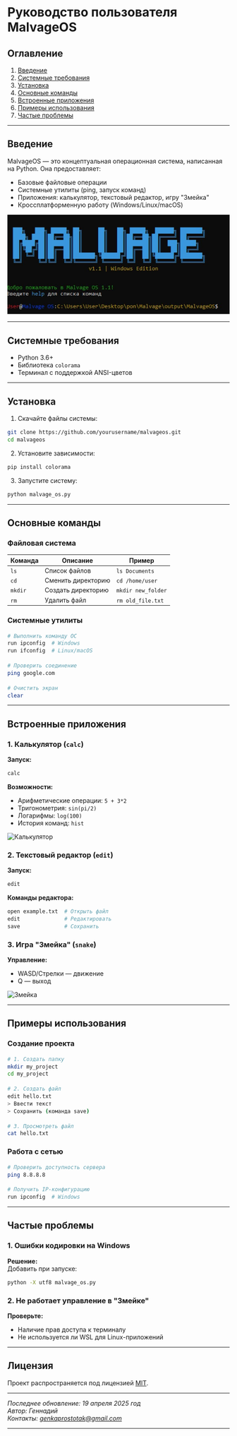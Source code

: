 # Руководство пользователя MalvageOS

## Оглавление
1. [Введение](#введение)  
2. [Системные требования](#системные-требования)  
3. [Установка](#установка)  
4. [Основные команды](#основные-команды)  
5. [Встроенные приложения](#встроенные-приложения)  
6. [Примеры использования](#примеры-использования)  
7. [Частые проблемы](#частые-проблемы)  

---

## Введение
MalvageOS — это концептуальная операционная система, написанная на Python. Она предоставляет:  
- Базовые файловые операции  
- Системные утилиты (ping, запуск команд)  
- Приложения: калькулятор, текстовый редактор, игру "Змейка"  
- Кроссплатформенную работу (Windows/Linux/macOS)  

![Скриншот терминала](MalvageOSimgLol.jpg)

---

## Системные требования
- Python 3.6+  
- Библиотека `colorama`  
- Терминал с поддержкой ANSI-цветов  

---

## Установка
1. Скачайте файлы системы:
```bash
git clone https://github.com/yourusername/malvageos.git
cd malvageos
```

2. Установите зависимости:
```bash
pip install colorama
```

3. Запустите систему:
```bash
python malvage_os.py
```

---

## Основные команды

### Файловая система
| Команда | Описание | Пример |
|---------|----------|--------|
| `ls`    | Список файлов | `ls Documents` |
| `cd`    | Сменить директорию | `cd /home/user` |
| `mkdir` | Создать директорию | `mkdir new_folder` |
| `rm`    | Удалить файл | `rm old_file.txt` |

### Системные утилиты
```bash
# Выполнить команду ОС
run ipconfig  # Windows
run ifconfig  # Linux/macOS

# Проверить соединение
ping google.com

# Очистить экран
clear
```

---

## Встроенные приложения

### 1. Калькулятор (`calc`)
**Запуск:**  
```bash
calc
```

**Возможности:**  
- Арифметические операции: `5 + 3*2`  
- Тригонометрия: `sin(pi/2)`  
- Логарифмы: `log(100)`  
- История команд: `hist`  

![Калькулятор](https://via.placeholder.com/400x200?text=Calculator+Interface)

### 2. Текстовый редактор (`edit`)
**Запуск:**  
```bash
edit
```

**Команды редактора:**  
```bash
open example.txt  # Открыть файл
edit              # Редактировать
save              # Сохранить
```

### 3. Игра "Змейка" (`snake`)
**Управление:**  
- WASD/Стрелки — движение  
- Q — выход  

![Змейка](https://via.placeholder.com/400x200?text=Snake+Game+Screenshot)

---

## Примеры использования

### Создание проекта
```bash
# 1. Создать папку
mkdir my_project
cd my_project

# 2. Создать файл
edit hello.txt
> Ввести текст
> Сохранить (команда save)

# 3. Просмотреть файл
cat hello.txt
```

### Работа с сетью
```bash
# Проверить доступность сервера
ping 8.8.8.8

# Получить IP-конфигурацию
run ipconfig  # Windows
```

---

## Частые проблемы

### 1. Ошибки кодировки на Windows
**Решение:**  
Добавить при запуске:
```bash
python -X utf8 malvage_os.py
```

### 2. Не работает управление в "Змейке"
**Проверьте:**  
- Наличие прав доступа к терминалу  
- Не используется ли WSL для Linux-приложений  

---

## Лицензия
Проект распространяется под лицензией [MIT](https://opensource.org/licenses/MIT).

---

*Последнее обновление: 19 апреля 2025 год*  
*Автор: Геннадий*  
*Контакты: genkaprostotak@gmail.com*  

---
